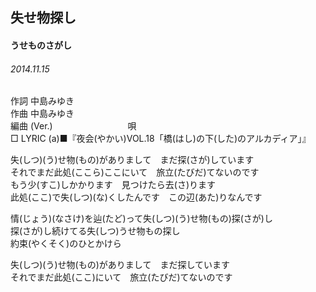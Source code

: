 ## 失せ物探し
#### うせものさがし
###### 2014.11.15


作詞     中島みゆき　　　　　   
作曲      中島みゆき  　　　   
編曲 (Ver.) 　　　　　　　　
唄  　　    
□ LYRIC (a)■『夜会(やかい)VOL.18「橋(はし)の下(した)のアルカディア」』  

失(しつ)(う)せ物(もの)がありまして　まだ探(さが)しています  
それでまだ此処(ここら)ここにいて　旅立(たびだ)てないのです  
もう少(すこ)しかかります　見つけたら去(さ)ります  
此処(ここ)で失(しつ)(な)くしたんです　この辺(あた)りなんです  
  
情(じょう)(なさけ)を辿(たど)って失(しつ)(う)せ物(もの)探(さが)し  
探(さが)し続けてる失(しつ)うせ物もの探し  
約束(やくそく)のひとかけら  
  
失(しつ)(う)せ物(もの)がありまして　まだ探しています  
それでまだ此処(ここ)にいて　旅立(たびだ)てないのです  